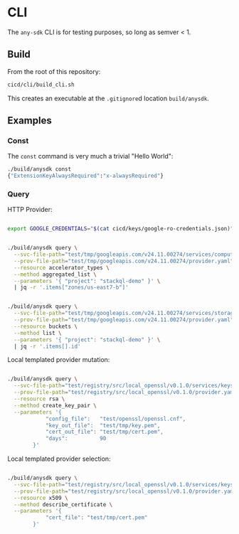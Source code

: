 
# CLI

The `any-sdk` CLI is for testing purposes, so long as semver < 1.


## Build

From the root of this repository:

```bash
cicd/cli/build_cli.sh
```

This creates an executable at the `.gitignore`d location `build/anysdk`.


## Examples

### Const

The `const` command is very much a trivial "Hello World":

```bash
./build/anysdk const
{"ExtensionKeyAlwaysRequired":"x-alwaysRequired"}
```

### Query

HTTP Provider:

```bash

export GOOGLE_CREDENTIALS="$(cat cicd/keys/google-ro-credentials.json)"


./build/anysdk query \
  --svc-file-path="test/tmp/googleapis.com/v24.11.00274/services/compute.yaml" \
  --prov-file-path="test/tmp/googleapis.com/v24.11.00274/provider.yaml" \
  --resource accelerator_types \
  --method aggregated_list \
  --parameters '{ "project": "stackql-demo" }' \
  | jq -r '.items["zones/us-east7-b"]'


./build/anysdk query \
  --svc-file-path="test/tmp/googleapis.com/v24.11.00274/services/storage.yaml" \
  --prov-file-path="test/tmp/googleapis.com/v24.11.00274/provider.yaml" \
  --resource buckets \
  --method list \
  --parameters '{ "project": "stackql-demo" }' \
  | jq -r '.items[].id'

```

Local templated provider mutation:

```bash

./build/anysdk query \
  --svc-file-path="test/registry/src/local_openssl/v0.1.0/services/keys.yaml" \
  --prov-file-path="test/registry/src/local_openssl/v0.1.0/provider.yaml" \
  --resource rsa \
  --method create_key_pair \
  --parameters '{ 
			"config_file":   "test/openssl/openssl.cnf",
			"key_out_file":  "test/tmp/key.pem",
			"cert_out_file": "test/tmp/cert.pem",
			"days":          90
		}'

```

Local templated provider selection:

```bash

./build/anysdk query \
  --svc-file-path="test/registry/src/local_openssl/v0.1.0/services/keys.yaml" \
  --prov-file-path="test/registry/src/local_openssl/v0.1.0/provider.yaml" \
  --resource x509 \
  --method describe_certificate \
  --parameters '{
			"cert_file": "test/tmp/cert.pem"
		}'

```
